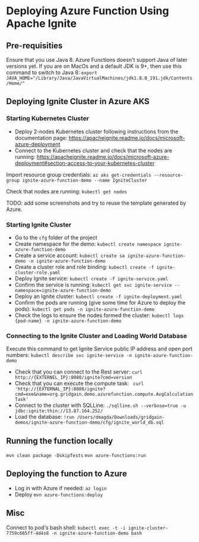 # Deploying Azure Function Using Apache Ignite

## Pre-requisities

Ensure that you use Java 8. Azure Functions doesn't support Java of later versions yet. If you are on MacOs and a default
JDK is 9+, then use this command to switch to Java 8:
`export JAVA_HOME="/Library/Java/JavaVirtualMachines/jdk1.8.0_191.jdk/Contents/Home/"`

## Deploying Ignite Cluster in Azure AKS

### Starting Kubernetes Cluster

* Deploy 2-nodes Kubernetes cluster following instructions from the documentation page:
https://apacheignite.readme.io/docs/microsoft-azure-deployment
* Connect to the Kubernetes cluster and check that the nodes are running: 
https://apacheignite.readme.io/docs/microsoft-azure-deployment#section-access-to-your-kubernetes-cluster

Import resource group credentials: `az aks get-credentials --resource-group ignite-azure-function-demo --name IgniteCluster`

Check that nodes are running: `kubectl get nodes`

TODO: add some screenshots and try to reuse the template generated by Azure.

### Starting Ignite Cluster 

* Go to the `cfg` folder of the project
* Create namespace for the demo: `kubectl create namespace ignite-azure-function-demo`
* Create a service account: `kubectl create sa ignite-azure-function-demo -n ignite-azure-function-demo`
* Create a cluster role and role binding: `kubectl create -f ignite-cluster-role.yaml`
* Deploy Ignite service: `kubectl create -f ignite-service.yaml`
* Confirm the service is running: `kubectl get svc ignite-service --namespace=ignite-azure-function-demo`
* Deploy an Ignite cluster: `kubectl create -f ignite-deployment.yaml`
* Confirm the pods are running (give some time for Azure to deploy the pods): `kubectl get pods -n ignite-azure-function-demo`
* Check the logs to ensure the nodes formed the cluster: `kubectl logs {pod-name} -n ignite-azure-function-demo`

### Connecting to the Ignite Cluster and Loading World Database

Execute this command to get Ignite Service public IP address and open port numbers: 
`kubectl describe svc ignite-service -n ignite-azure-function-demo`

* Check that you can connect to the Rest server: `curl http://{EXTERNEL_IP}:8080/ignite?cmd=version`
* Check that you can execute the compute task: ` curl 'http://{EXTERNAL_IP}:8080/ignite?cmd=exe&name=org.gridgain.demo.azurefunction.compute.AvgCalculationTask'`
* Connect to the cluster with SQLLine: `./sqlline.sh --verbose=true -u jdbc:ignite:thin://13.87.164.252/`
* Load the database: `!run /Users/dmagda/Downloads/gridgain-demos/ignite-azure-function-demo/cfg/ignite_world_db.sql`

## Running the function locally

`mvn clean package -DskipTests`
`mvn azure-functions:run`

## Deploying the function to Azure

* Log in with Azure if needed: `az login` 
* Deploy `mvn azure-functions:deploy`


## Misc

Connect to pod's bash shell:
`kubectl exec -t -i ignite-cluster-7759c665ff-4d4s8 -n ignite-azure-function-demo bash`
